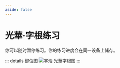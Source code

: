 ```yaml
---
aside: false
---
```

# 光華·字根练习

你可以随时暂停练习。你的练习进度会在同一设备上储存。

<script setup>
import Train from "@/train/ZigenTrain.vue"
</script>
<Train name="light" zigenUrl="/zigen-light.csv" :range="[0,]" mode='both' />

::: details 键位图
![宇浩·光華字根图](/yulight.webp)
:::
